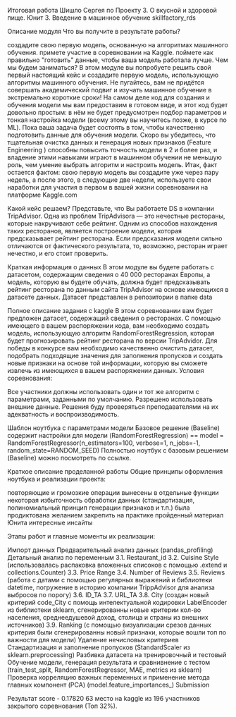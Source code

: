 Итоговая работа Шишло Сергея по Проекту 3. О вкусной и здоровой пище.
Юнит 3. Введение в машинное обучение
skillfactory_rds

Описание модуля
Что вы получите в результате работы?

создадите свою первую модель, основанную на алгоритмах машинного обучения.
примете участие в соревновании на Kaggle.
поймете как правильно "готовить" данные, чтобы ваша модель работала лучше.
Чем мы будем заниматься?
В этом модуле вы попробуете решить свой первый настоящий кейс и создадите первую модель, использующую алгоритмы машинного обучения.
Не пугайтесь, вам не придётся совершать академический подвиг и изучать машинное обучение в экстремально короткие сроки! На самом деле код для создания и обучения модели мы вам предоставим в готовом виде, и этот код будет довольно простым: в нём не будет предусмотрен подбор параметров и тонкая настройка модели (всему этому вы научитесь позже, в курсе по ML). Пока ваша задача будет состоять в том, чтобы качественно подготовить данные для обучения модели. Скоро вы убедитесь, что тщательная очистка данных и генерация новых признаков (Feature Engineering ) способны повысить точность модели в 2 и более раз, и владение этими навыками играют в машинном обучении не меньшую роль, чем умение выбрать алгоритм и настроить модель.
Итак, факт остается фактом: свою первую модель вы создадите уже через пару недель, а после этого, в следующие две недели, используете свои наработки для участия в первом в вашей жизни соревновании на платформе Kaggle.com

Какой кейс решаем?
Представьте, что Вы работаете DS в компании TripAdvisor. Одна из проблем TripAdvisorа — это нечестные рестораны, которые накручивают себе рейтинг. Одним из способов нахождения таких ресторанов, является построение модели, которая предсказывает рейтинг ресторана. Если предсказания модели сильно отличаются от фактического результата, то, возможно, ресторан играет нечестно, и его стоит проверить.

Краткая информация о данных
В этом модуле вы будете работать с датасетом, содержащим сведения о 40 000 ресторанах Европы, а модель, которую вы будете обучать, должна будет предсказывать рейтинг ресторана по данным сайта TripAdvisor на основе имеющихся в датасете данных.
Датасет представлен в репозитории в папке data

Полное описание задания с kaggle
В этом соревновании вам будет предложен датасет, содержащий сведения о ресторанах. С помощью имеющего в вашем распоряжении кода, вам необходимо создать модель, использующую алгоритм RandomForestRegression, которая будет прогнозировать рейтинг ресторана по версии TripAdvidor.
Для победы в конкурсе вам необходимо качественно очистить датасет, подобрать подходящие значения для заполнения пропусков и создать новые признаки на основе той информации, которую вы сможете извлечь из имеющихся в вашем распоряжении данных.
Условия соревнования:

Все участники должны использовать один и тот же алгоритм с параметрами, заданными по умолчанию.
Разрешено использовать внешние данные.
Решения буду проверяться преподавателями на их адекватность и воспроизводимость.


Шаблон ноутбука с параметрами модели
Базовое решение (Baseline) содержит настройки для модели (RandomForestRegression) == model = RandomForestRegressor(n_estimators=100, verbose=1, n_jobs=-1, random_state=RANDOM_SEED)
Полностью ноутбук с базовым решением (Baseline) можно посмотреть по ссылке.

Краткое описание проделанной работы
Общие принципы оформления ноутбука и реализации проекта:

повторяющие и громозкие операции вынесены в отдельные функции
некоторая избыточность обработки данных (стандартизация, полиномиальный принцип генерации признаков и т.п.) была продиктована желанием закрепить на практике пройденный материал Юнита
интересные инсайты

Этапы работ и главные моменты их реализации:

Импорт данных
Предварительный анализ данных (pandas_profiling)
Детальный анализ по переменным
3.1. Restaurant_id
3.2. Cuisine Style (использовалась распаковка вложенных списоков с помощью .extend и collections.Counter)
3.3. Price Range
3.4. Number of Reviews
3.5. Reviews (работа с датами с помощью регулярных выражений и библиотеки datetime, погружение в историю компании TrippAdvisor для анализа выбросов по порогу)
3.6. ID_TA
3.7. URL_TA
3.8. City (создан новый критерий code_City с помощь интелектуальной кодировки LabelEncoder из библиотеки sklearn, сгенерированны новые критерии кол-во населения, среднеедушевой доход, столица и страны из внешних источников)
3.9. Ranking (с помощью визуализации срезов данных критерия были сгенерированны новый признаки, которые вошли топ по важности для модели)
Удаление нечисловых критериев
Стандартизация и заполнение пропусков (StandardScaler из sklearn.preprocessing)
Разбивка датасета на тренировочный и тестовый
Обучение модели, генерация результата и сравнивнение с тестом (train_test_split, RandomForestRegressor, MAE, metrics из sklearn)
Проверка корреляцию важных переменных и применение метода главных компонент (PCA) (model.feature_importances_)
Submission

Результат
score - 0.17820
63 место на kaggle из 196 участников закрытого соревнования (Топ 32%).
